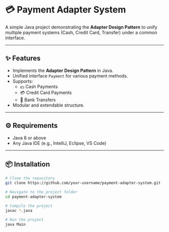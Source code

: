 # 💳 Payment Adapter System

A simple Java project demonstrating the **Adapter Design Pattern** to unify multiple payment systems (Cash, Credit Card, Transfer) under a common interface.

---

## ✨ Features

- Implements the **Adapter Design Pattern** in Java.
- Unified interface `Payment` for various payment methods.
- Supports:
  - 💵 Cash Payments
  - 💳 Credit Card Payments
  - 🏦 Bank Transfers
- Modular and extendable structure.

---

## ⚙️ Requirements

- Java 8 or above
- Any Java IDE (e.g., IntelliJ, Eclipse, VS Code)

---

## 📦 Installation

```bash
# Clone the repository
git clone https://github.com/your-username/payment-adapter-system.git

# Navigate to the project folder
cd payment-adapter-system

# Compile the project
javac *.java

# Run the project
java Main
